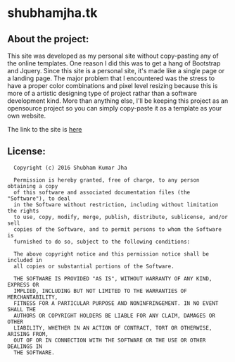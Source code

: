 shubhamjha.tk
==============

About the project:
------------------
This site was developed as my personal site without copy-pasting any of the online templates. One reason I did this was to get a hang of Bootstrap and Jquery. Since this site is a personal site, it's made like a single page or a landing page. The major problem that I encountered was the stress to have a proper color combinations and pixel level resizing because this is more of a artistic designing type of project rathar than a software development kind. More than anything else, I'll be keeping this project as an opensource project so you can simply copy-paste it as a template as your own website.

The link to the site is [here](http://shubhamjha.tk)

License:
--------
```
  Copyright (c) 2016 Shubham Kumar Jha
  
  Permission is hereby granted, free of charge, to any person obtaining a copy
  of this software and associated documentation files (the "Software"), to deal
  in the Software without restriction, including without limitation the rights
  to use, copy, modify, merge, publish, distribute, sublicense, and/or sell
  copies of the Software, and to permit persons to whom the Software is
  furnished to do so, subject to the following conditions:
  
  The above copyright notice and this permission notice shall be included in
  all copies or substantial portions of the Software.
  
  THE SOFTWARE IS PROVIDED "AS IS", WITHOUT WARRANTY OF ANY KIND, EXPRESS OR
  IMPLIED, INCLUDING BUT NOT LIMITED TO THE WARRANTIES OF MERCHANTABILITY,
  FITNESS FOR A PARTICULAR PURPOSE AND NONINFRINGEMENT. IN NO EVENT SHALL THE
  AUTHORS OR COPYRIGHT HOLDERS BE LIABLE FOR ANY CLAIM, DAMAGES OR OTHER
  LIABILITY, WHETHER IN AN ACTION OF CONTRACT, TORT OR OTHERWISE, ARISING FROM,
  OUT OF OR IN CONNECTION WITH THE SOFTWARE OR THE USE OR OTHER DEALINGS IN
  THE SOFTWARE.
```
